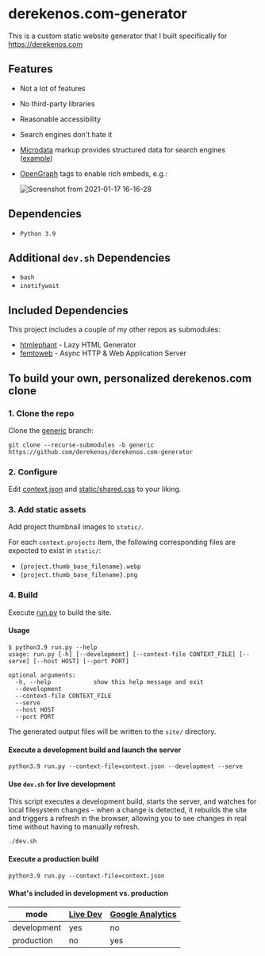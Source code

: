 # derekenos.com-generator
This is a custom static website generator that I built specifically for https://derekenos.com

## Features
- Not a lot of features
- No third-party libraries
- Reasonable accessibility
- Search engines don't hate it
- [Microdata](https://schema.org/docs/gs.html) markup provides structured data for search engines ([example](https://search.google.com/structured-data/testing-tool/u/0/#url=https%3A%2F%2Fderekenos.com%2Fproject-weather-station))
- [OpenGraph](https://ogp.me/) tags to enable rich embeds, e.g.:

  ![Screenshot from 2021-01-17 16-16-28](https://user-images.githubusercontent.com/585182/104856230-6c213900-58df-11eb-8476-927c2f9d9ad3.png)

## Dependencies
- `Python 3.9`

## Additional `dev.sh` Dependencies
- `bash`
- `inotifywait`

## Included Dependencies

This project includes a couple of my other repos as submodules:
- [htmlephant](https://github.com/derekenos/htmlephant) - Lazy HTML Generator
- [femtoweb](https://github.com/derekenos/femtoweb) - Async HTTP & Web Application Server

## To build your own, personalized derekenos.com clone

### 1. Clone the repo
Clone the [generic](https://github.com/derekenos/derekenos.com-generator/tree/generic) branch:
```
git clone --recurse-submodules -b generic https://github.com/derekenos/derekenos.com-generator
```

### 2. Configure
Edit [context.json](https://github.com/derekenos/derekenos.com-generator/blob/generic/context.json) and [static/shared.css](https://github.com/derekenos/derekenos.com-generator/blob/generic/static/shared.css) to your liking.

### 3. Add static assets
Add project thumbnail images to `static/`.

For each `context.projects` item, the following corresponding files are expected to exist in `static/`:
- `{project.thumb_base_filename}.webp`
- `{project.thumb_base_filename}.png`

### 4. Build
Execute [run.py](https://github.com/derekenos/derekenos.com-generator/blob/generic/run.py) to build the site.

#### Usage
```
$ python3.9 run.py --help
usage: run.py [-h] [--development] [--context-file CONTEXT_FILE] [--serve] [--host HOST] [--port PORT]

optional arguments:
  -h, --help            show this help message and exit
  --development
  --context-file CONTEXT_FILE
  --serve
  --host HOST
  --port PORT

```

The generated output files will be written to the `site/` directory.

#### Execute a development build and launch the server

```
python3.9 run.py --context-file=context.json --development --serve 
```

#### Use `dev.sh` for live development
This script executes a development build, starts the server, and watches for local filesystem changes - when a change is detected, it rebuilds the site and triggers a refresh in the browser, allowing you to see changes in real time without having to manually refresh.
```
./dev.sh 
```

#### Execute a production build 
```
python3.9 run.py --context-file=context.json
```

#### What's included in development vs. production

| mode | [Live Dev](https://github.com/derekenos/derekenos.com-generator/blob/generic/includes/live_dev.py) | [Google Analytics](https://github.com/derekenos/derekenos.com-generator/blob/generic/includes/google_analytics.py) |
| --- | --- | --- |
| development | yes | no |
| production | no | yes |
